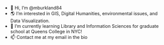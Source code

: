 - 👋 Hi, I’m @mburkland84
- 🌎 I’m interested in GIS, Digital Humanities, environmental issues, and Data Visualization.
- 🌱 I’m currently learning Library and Information Sciences for graduate school at Queens College in NYC!
- 📫 Contact me at my email in the bio
